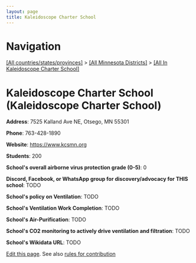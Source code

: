 ```yaml
---
layout: page
title: Kaleidoscope Charter School
---
```

# Navigation

[[All countries/states/provinces]](../../..) > [[All Minnesota Districts]](../..) > [[All In Kaleidoscope Charter School]](..)

# Kaleidoscope Charter School (Kaleidoscope Charter School)

**Address**: 7525 Kalland Ave NE, Otsego, MN 55301

**Phone**: 763-428-1890

**Website**: <https://www.kcsmn.org>

**Students**: 200

**School's overall airborne virus protection grade (0-5)**: 0

**Discord, Facebook, or WhatsApp group for discovery/advocacy for THIS school**: TODO

**School's policy on Ventilation**: TODO

**School's Ventilation Work Completion**: TODO

**School's Air-Purification**: TODO

**School's CO2 monitoring to actively drive ventilation and filtration**: TODO

**School's Wikidata URL**: TODO


[Edit this page](https://github.com/ventilate-schools/MN/edit/main/./Kaleidoscope_Charter_School/Kaleidoscope_Charter_School.md). See also [rules for contribution](../../../contribution-rules/)